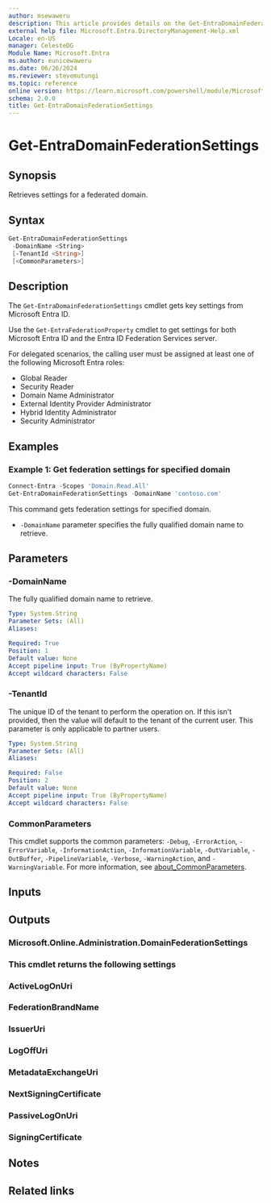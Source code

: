 ```yaml
---
author: msewaweru
description: This article provides details on the Get-EntraDomainFederationSettings command.
external help file: Microsoft.Entra.DirectoryManagement-Help.xml
Locale: en-US
manager: CelesteDG
Module Name: Microsoft.Entra
ms.author: eunicewaweru
ms.date: 06/26/2024
ms.reviewer: stevemutungi
ms.topic: reference
online version: https://learn.microsoft.com/powershell/module/Microsoft.Entra/Get-EntraDomainFederationSettings
schema: 2.0.0
title: Get-EntraDomainFederationSettings
---
```


# Get-EntraDomainFederationSettings

## Synopsis

Retrieves settings for a federated domain.

## Syntax

```powershell
Get-EntraDomainFederationSettings
 -DomainName <String>
 [-TenantId <String>]
 [<CommonParameters>]
```

## Description

The `Get-EntraDomainFederationSettings` cmdlet gets key settings from Microsoft Entra ID.

Use the `Get-EntraFederationProperty` cmdlet to get settings for both Microsoft Entra ID and the Entra ID Federation Services server.

For delegated scenarios, the calling user must be assigned at least one of the following Microsoft Entra roles:

- Global Reader
- Security Reader
- Domain Name Administrator
- External Identity Provider Administrator
- Hybrid Identity Administrator
- Security Administrator

## Examples

### Example 1: Get federation settings for specified domain

```powershell
Connect-Entra -Scopes 'Domain.Read.All'
Get-EntraDomainFederationSettings -DomainName 'contoso.com'
```

This command gets federation settings for specified domain.

- `-DomainName` parameter specifies the fully qualified domain name to retrieve.

## Parameters

### -DomainName

The fully qualified domain name to retrieve.

```yaml
Type: System.String
Parameter Sets: (All)
Aliases:

Required: True
Position: 1
Default value: None
Accept pipeline input: True (ByPropertyName)
Accept wildcard characters: False
```

### -TenantId

The unique ID of the tenant to perform the operation on. If this isn't provided, then the value will default to the tenant of the current user. This parameter is only applicable to partner users.

```yaml
Type: System.String
Parameter Sets: (All)
Aliases:

Required: False
Position: 2
Default value: None
Accept pipeline input: True (ByPropertyName)
Accept wildcard characters: False
```

### CommonParameters

This cmdlet supports the common parameters: `-Debug`, `-ErrorAction`, `-ErrorVariable`, `-InformationAction`, `-InformationVariable`, `-OutVariable`, `-OutBuffer`, `-PipelineVariable`, `-Verbose`, `-WarningAction`, and `-WarningVariable`. For more information, see [about_CommonParameters](https://go.microsoft.com/fwlink/?LinkID=113216).

## Inputs

## Outputs

### Microsoft.Online.Administration.DomainFederationSettings

### This cmdlet returns the following settings

### ActiveLogOnUri

### FederationBrandName

### IssuerUri

### LogOffUri

### MetadataExchangeUri

### NextSigningCertificate

### PassiveLogOnUri

### SigningCertificate

## Notes

## Related links

